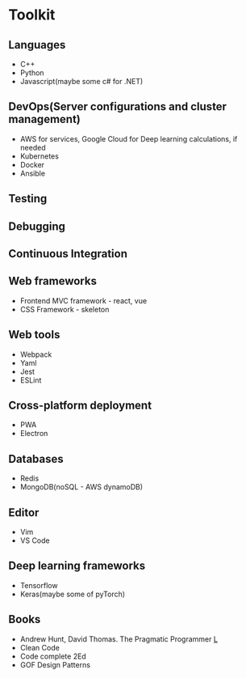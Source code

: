 # Toolkit

## Languages
* C++
* Python
* Javascript(maybe some c# for .NET)

## DevOps(Server configurations and cluster management)
* AWS for services, Google Cloud for Deep learning calculations, if needed
* Kubernetes
* Docker
* Ansible

## Testing

## Debugging

## Continuous Integration

## Web frameworks
* Frontend MVC framework - react, vue
* CSS Framework - skeleton

## Web tools
* Webpack
* Yaml
* Jest
* ESLint

## Cross-platform deployment
* PWA
* Electron

## Databases
* Redis
* MongoDB(noSQL - AWS dynamoDB)

## Editor
* Vim
* VS Code

## Deep learning frameworks
* Tensorflow
* Keras(maybe some of pyTorch)

## Books
* Andrew Hunt, David Thomas. The Pragmatic Programmer [L](https://www.amazon.com/s?k=the+pragmatic+programmer&crid=3J3U2FYF1VAVG&sprefix=the+pragmatic%2Caps%2C305&ref=nb_sb_ss_i_1_13)
* Clean Code
* Code complete 2Ed
* GOF Design Patterns
